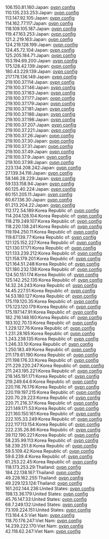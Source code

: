 106.150.81.160:Japan: [ovpn config](vpn/106_150_81_160.ovpn)  
110.135.233.253:Japan: [ovpn config](vpn/110_135_233_253.ovpn)  
113.147.92.105:Japan: [ovpn config](vpn/113_147_92_105.ovpn)  
114.162.77.117:Japan: [ovpn config](vpn/114_162_77_117.ovpn)  
118.109.105.187:Japan: [ovpn config](vpn/118_109_105_187.ovpn)  
119.47.163.253:Japan: [ovpn config](vpn/119_47_163_253.ovpn)  
121.2.219.163:Japan: [ovpn config](vpn/121_2_219_163.ovpn)  
124.219.128.199:Japan: [ovpn config](vpn/124_219_128_199.ovpn)  
124.45.72.104:Japan: [ovpn config](vpn/124_45_72_104.ovpn)  
125.205.184.71:Japan: [ovpn config](vpn/125_205_184_71.ovpn)  
153.194.69.200:Japan: [ovpn config](vpn/153_194_69_200.ovpn)  
175.128.42.139:Japan: [ovpn config](vpn/175_128_42_139.ovpn)  
180.43.229.139:Japan: [ovpn config](vpn/180_43_229_139.ovpn)  
217.178.136.149:Japan: [ovpn config](vpn/217_178_136_149.ovpn)  
219.100.37.114:Japan: [ovpn config](vpn/219_100_37_114.ovpn)  
219.100.37.146:Japan: [ovpn config](vpn/219_100_37_146.ovpn)  
219.100.37.163:Japan: [ovpn config](vpn/219_100_37_163.ovpn)  
219.100.37.177:Japan: [ovpn config](vpn/219_100_37_177.ovpn)  
219.100.37.179:Japan: [ovpn config](vpn/219_100_37_179.ovpn)  
219.100.37.181:Japan: [ovpn config](vpn/219_100_37_181.ovpn)  
219.100.37.186:Japan: [ovpn config](vpn/219_100_37_186.ovpn)  
219.100.37.198:Japan: [ovpn config](vpn/219_100_37_198.ovpn)  
219.100.37.207:Japan: [ovpn config](vpn/219_100_37_207.ovpn)  
219.100.37.221:Japan: [ovpn config](vpn/219_100_37_221.ovpn)  
219.100.37.26:Japan: [ovpn config](vpn/219_100_37_26.ovpn)  
219.100.37.30:Japan: [ovpn config](vpn/219_100_37_30.ovpn)  
219.100.37.31:Japan: [ovpn config](vpn/219_100_37_31.ovpn)  
219.100.37.49:Japan: [ovpn config](vpn/219_100_37_49.ovpn)  
219.100.37.9:Japan: [ovpn config](vpn/219_100_37_9.ovpn)  
219.100.37.98:Japan: [ovpn config](vpn/219_100_37_98.ovpn)  
223.134.208.242:Japan: [ovpn config](vpn/223_134_208_242.ovpn)  
27.139.34.116:Japan: [ovpn config](vpn/27_139_34_116.ovpn)  
58.146.28.229:Japan: [ovpn config](vpn/58_146_28_229.ovpn)  
59.133.158.94:Japan: [ovpn config](vpn/59_133_158_94.ovpn)  
60.125.40.224:Japan: [ovpn config](vpn/60_125_40_224.ovpn)  
60.151.205.11:Japan: [ovpn config](vpn/60_151_205_11.ovpn)  
60.67.136.30:Japan: [ovpn config](vpn/60_67_136_30.ovpn)  
61.213.204.22:Japan: [ovpn config](vpn/61_213_204_22.ovpn)  
112.172.54.189:Korea Republic of: [ovpn config](vpn/112_172_54_189.ovpn)  
114.204.128.104:Korea Republic of: [ovpn config](vpn/114_204_128_104.ovpn)  
118.219.249.107:Korea Republic of: [ovpn config](vpn/118_219_249_107.ovpn)  
118.220.138.241:Korea Republic of: [ovpn config](vpn/118_220_138_241.ovpn)  
119.194.250.11:Korea Republic of: [ovpn config](vpn/119_194_250_11.ovpn)  
119.67.139.77:Korea Republic of: [ovpn config](vpn/119_67_139_77.ovpn)  
121.125.152.227:Korea Republic of: [ovpn config](vpn/121_125_152_227.ovpn)  
121.130.17.171:Korea Republic of: [ovpn config](vpn/121_130_17_171.ovpn)  
121.133.239.212:Korea Republic of: [ovpn config](vpn/121_133_239_212.ovpn)  
121.158.179.201:Korea Republic of: [ovpn config](vpn/121_158_179_201.ovpn)  
121.164.51.248:Korea Republic of: [ovpn config](vpn/121_164_51_248.ovpn)  
121.180.232.138:Korea Republic of: [ovpn config](vpn/121_180_232_138.ovpn)  
124.50.151.174:Korea Republic of: [ovpn config](vpn/124_50_151_174.ovpn)  
125.142.252.135:Korea Republic of: [ovpn config](vpn/125_142_252_135.ovpn)  
14.32.24.243:Korea Republic of: [ovpn config](vpn/14_32_24_243.ovpn)  
14.45.227.51:Korea Republic of: [ovpn config](vpn/14_45_227_51.ovpn)  
14.53.180.127:Korea Republic of: [ovpn config](vpn/14_53_180_127.ovpn)  
175.119.120.35:Korea Republic of: [ovpn config](vpn/175_119_120_35.ovpn)  
175.123.120.179:Korea Republic of: [ovpn config](vpn/175_123_120_179.ovpn)  
175.197.147.91:Korea Republic of: [ovpn config](vpn/175_197_147_91.ovpn)  
182.216.148.160:Korea Republic of: [ovpn config](vpn/182_216_148_160.ovpn)  
183.102.70.13:Korea Republic of: [ovpn config](vpn/183_102_70_13.ovpn)  
1.229.127.76:Korea Republic of: [ovpn config](vpn/1_229_127_76.ovpn)  
1.231.28.165:Korea Republic of: [ovpn config](vpn/1_231_28_165.ovpn)  
1.243.238.135:Korea Republic of: [ovpn config](vpn/1_243_238_135.ovpn)  
1.246.33.10:Korea Republic of: [ovpn config](vpn/1_246_33_10.ovpn)  
1.250.183.49:Korea Republic of: [ovpn config](vpn/1_250_183_49.ovpn)  
211.179.61.190:Korea Republic of: [ovpn config](vpn/211_179_61_190.ovpn)  
211.198.176.33:Korea Republic of: [ovpn config](vpn/211_198_176_33.ovpn)  
211.229.220.247:Korea Republic of: [ovpn config](vpn/211_229_220_247.ovpn)  
211.243.195.221:Korea Republic of: [ovpn config](vpn/211_243_195_221.ovpn)  
218.145.191.171:Korea Republic of: [ovpn config](vpn/218_145_191_171.ovpn)  
219.249.64.6:Korea Republic of: [ovpn config](vpn/219_249_64_6.ovpn)  
220.116.76.176:Korea Republic of: [ovpn config](vpn/220_116_76_176.ovpn)  
220.119.197.215:Korea Republic of: [ovpn config](vpn/220_119_197_215.ovpn)  
220.70.29.223:Korea Republic of: [ovpn config](vpn/220_70_29_223.ovpn)  
220.71.216.37:Korea Republic of: [ovpn config](vpn/220_71_216_37.ovpn)  
221.149.171.53:Korea Republic of: [ovpn config](vpn/221_149_171_53.ovpn)  
221.160.150.161:Korea Republic of: [ovpn config](vpn/221_160_150_161.ovpn)  
222.105.33.249:Korea Republic of: [ovpn config](vpn/222_105_33_249.ovpn)  
222.117.113.154:Korea Republic of: [ovpn config](vpn/222_117_113_154.ovpn)  
222.235.26.86:Korea Republic of: [ovpn config](vpn/222_235_26_86.ovpn)  
39.112.190.221:Korea Republic of: [ovpn config](vpn/39_112_190_221.ovpn)  
58.235.99.113:Korea Republic of: [ovpn config](vpn/58_235_99_113.ovpn)  
58.239.251.8:Korea Republic of: [ovpn config](vpn/58_239_251_8.ovpn)  
59.5.109.42:Korea Republic of: [ovpn config](vpn/59_5_109_42.ovpn)  
59.6.239.4:Korea Republic of: [ovpn config](vpn/59_6_239_4.ovpn)  
61.253.22.45:Korea Republic of: [ovpn config](vpn/61_253_22_45.ovpn)  
118.173.253.29:Thailand: [ovpn config](vpn/118_173_253_29.ovpn)  
184.22.138.167:Thailand: [ovpn config](vpn/184_22_138_167.ovpn)  
49.228.162.255:Thailand: [ovpn config](vpn/49_228_162_255.ovpn)  
49.229.123.124:Thailand: [ovpn config](vpn/49_229_123_124.ovpn)  
161.202.144.236:United States: [ovpn config](vpn/161_202_144_236.ovpn)  
198.13.36.179:United States: [ovpn config](vpn/198_13_36_179.ovpn)  
45.76.147.33:United States: [ovpn config](vpn/45_76_147_33.ovpn)  
68.7.249.132:United States: [ovpn config](vpn/68_7_249_132.ovpn)  
73.109.224.151:United States: [ovpn config](vpn/73_109_224_151.ovpn)  
113.164.4.5:Viet Nam: [ovpn config](vpn/113_164_4_5.ovpn)  
118.70.176.247:Viet Nam: [ovpn config](vpn/118_70_176_247.ovpn)  
14.239.222.170:Viet Nam: [ovpn config](vpn/14_239_222_170.ovpn)  
42.118.62.247:Viet Nam: [ovpn config](vpn/42_118_62_247.ovpn)  
